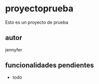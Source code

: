 # proyectoprueba

Esto es un proyecto de prueba 

## autor 
jennyfer


## funcionalidades pendientes 

* todo 
